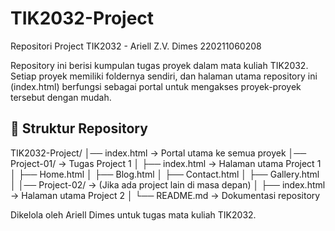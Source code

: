 # TIK2032-Project
Repositori Project TIK2032 - Ariell Z.V. Dimes 220211060208

Repository ini berisi kumpulan tugas proyek dalam mata kuliah TIK2032. Setiap proyek memiliki foldernya sendiri, dan halaman utama repository ini (index.html) berfungsi sebagai portal untuk mengakses proyek-proyek tersebut dengan mudah.

## 📂 Struktur Repository
TIK2032-Project/ │── index.html → Portal utama ke semua proyek │── Project-01/ → Tugas Project 1 │ ├── index.html → Halaman utama Project 1 │ ├── Home.html │ ├── Blog.html │ ├── Contact.html │ ├── Gallery.html │ │── Project-02/ → (Jika ada project lain di masa depan) │ ├── index.html → Halaman utama Project 2 │ └── README.md → Dokumentasi repository

Dikelola oleh Ariell Dimes untuk tugas mata kuliah TIK2032.
